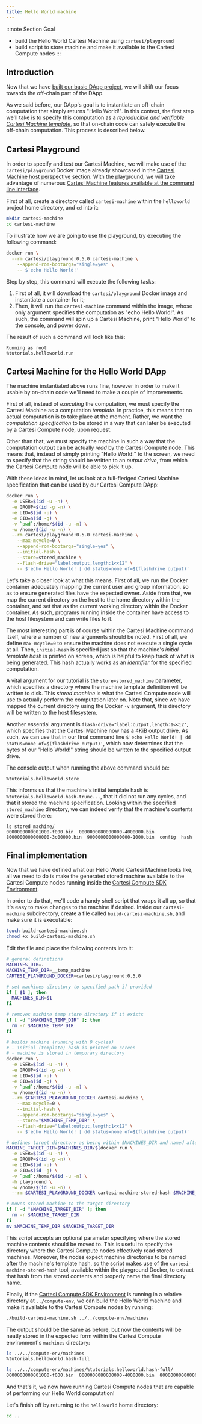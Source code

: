 ```yaml
---
title: Hello World machine
---
```


:::note Section Goal
- build the Hello World Cartesi Machine using `cartesi/playground`
- build script to store machine and make it available to the Cartesi Compute nodes
:::


## Introduction

Now that we have [built our basic DApp project](../helloworld/create-project.md), we will shift our focus towards the off-chain part of the DApp.

As we said before, our DApp's goal is to instantiate an off-chain computation that simply returns "Hello World!". In this context, the first step we'll take is to specify this computation as a *[reproducible and verifiable Cartesi Machine template](/machine/intro)*, so that on-chain code can safely execute the off-chain computation. This process is described below.

## Cartesi Playground

In order to specify and test our Cartesi Machine, we will make use of the `cartesi/playground` Docker image already showcased in the [Cartesi Machine host perspective section](/machine/host/overview/). With the playground, we will take advantage of numerous [Cartesi Machine features available at the command line interface](/machine/host/cmdline/).

First of all, create a directory called `cartesi-machine` within the `helloworld` project home directory, and `cd` into it:

```bash
mkdir cartesi-machine
cd cartesi-machine
```

To illustrate how we are going to use the playground, try executing the following command:

```bash
docker run \
  --rm cartesi/playground:0.5.0 cartesi-machine \
    --append-rom-bootargs="single=yes" \
    -- $'echo Hello World!'
```

Step by step, this command will execute the following tasks:
1. First of all, it will download the `cartesi/playground` Docker image and instantiate a container for it;
2. Then, it will run the `cartesi-machine` command within the image, whose only argument specifies the computation as "echo Hello World!". As such, the command will spin up a Cartesi Machine, print "Hello World" to the console, and power down.

The result of such a command will look like this:

```
Running as root
%tutorials.helloworld.run
```

## Cartesi Machine for the Hello World DApp

The machine instantiated above runs fine, however in order to make it usable by on-chain code we'll need to make a couple of improvements.

First of all, instead of *executing* the computation, we must specify the Cartesi Machine as a computation *template*. In practice, this means that no actual computation is to take place at the moment. Rather, we want the *computation specification* to be stored in a way that can later be executed by a Cartesi Compute node, upon request.

Other than that, we must specify the machine in such a way that the computation output can be actually *read* by the Cartesi Compute node. This means that, instead of simply printing "Hello World!" to the screen, we need to specify that the string should be written to an *output drive*, from which the Cartesi Compute node will be able to pick it up.

With these ideas in mind, let us look at a full-fledged Cartesi Machine specification that can be used by our Cartesi Compute DApp:

```bash
docker run \
  -e USER=$(id -u -n) \
  -e GROUP=$(id -g -n) \
  -e UID=$(id -u) \
  -e GID=$(id -g) \
  -v `pwd`:/home/$(id -u -n) \
  -w /home/$(id -u -n) \
  --rm cartesi/playground:0.5.0 cartesi-machine \
    --max-mcycle=0 \
    --append-rom-bootargs="single=yes" \
    --initial-hash \
    --store=stored_machine \
    --flash-drive="label:output,length:1<<12" \
    -- $'echo Hello World! | dd status=none of=$(flashdrive output)'
```

Let's take a closer look at what this means. First of all, we run the Docker container adequately mapping the current user and group information, so as to ensure generated files have the expected owner. Aside from that, we map the current directory on the host to the home directory within the container, and set that as the current working directory within the Docker container. As such, programs running inside the container have access to the host filesystem and can write files to it.

The most interesting part is of course within the Cartesi Machine command itself, where a number of new arguments should be noted. First of all, we define `max-mcycle=0` to ensure the machine does not execute a single cycle at all. Then, `initial-hash` is specified just so that the machine's *initial template hash* is printed on screen, which is helpful to keep track of what is being generated. This hash actually works as an *identifier* for the specified computation.

A vital argument for our tutorial is the `store=stored_machine` parameter, which specifies a directory where the machine template definition will be written to disk. This *stored machine* is what the Cartesi Compute node will use to actually perform the computation later on. Note that, since we have mapped the current directory using the Docker `-v` argument, this directory will be written to the host filesystem.

Another essential argument is `flash-drive="label:output,length:1<<12"`, which specifies that the Cartesi Machine now has a 4KiB output drive. As such, we can use that in our final command line `$'echo Hello World! | dd status=none of=$(flashdrive output)'`, which now determines that the bytes of our "Hello World!" string should be written to the specified output drive.

The console output when running the above command should be:

```
%tutorials.helloworld.store
```

This informs us that the machine's initial template hash is `%tutorials.helloworld.hash-trunc...`, that it did not run any cycles, and that it stored the machine specification. Looking within the specified `stored_machine` directory, we can indeed verify that the machine's contents were stored there:

```
ls stored_machine/
0000000000001000-f000.bin  0000000080000000-4000000.bin  8000000000000000-3c00000.bin  9000000000000000-1000.bin  config  hash
```

## Final implementation

Now that we have defined what our Hello World Cartesi Machine looks like, all we need to do is make the generated stored machine available to the Cartesi Compute nodes running inside the [Cartesi Compute SDK Environment](../compute-env.md).

In order to do that, we'll code a handy shell script that wraps it all up, so that it's easy to make changes to the machine if desired. Inside our `cartesi-machine` subdirectory, create a file called `build-cartesi-machine.sh`, and make sure it is executable:

```bash
touch build-cartesi-machine.sh
chmod +x build-cartesi-machine.sh
```

Edit the file and place the following contents into it:

```bash
# general definitions
MACHINES_DIR=.
MACHINE_TEMP_DIR=__temp_machine
CARTESI_PLAYGROUND_DOCKER=cartesi/playground:0.5.0

# set machines directory to specified path if provided
if [ $1 ]; then
  MACHINES_DIR=$1
fi

# removes machine temp store directory if it exists
if [ -d "$MACHINE_TEMP_DIR" ]; then
  rm -r $MACHINE_TEMP_DIR
fi

# builds machine (running with 0 cycles)
# - initial (template) hash is printed on screen
# - machine is stored in temporary directory
docker run \
  -e USER=$(id -u -n) \
  -e GROUP=$(id -g -n) \
  -e UID=$(id -u) \
  -e GID=$(id -g) \
  -v `pwd`:/home/$(id -u -n) \
  -w /home/$(id -u -n) \
  --rm $CARTESI_PLAYGROUND_DOCKER cartesi-machine \
    --max-mcycle=0 \
    --initial-hash \
    --append-rom-bootargs="single=yes" \
    --store="$MACHINE_TEMP_DIR" \
    --flash-drive="label:output,length:1<<12" \
    -- $'echo Hello World! | dd status=none of=$(flashdrive output)'

# defines target directory as being within $MACHINES_DIR and named after the stored machine's hash
MACHINE_TARGET_DIR=$MACHINES_DIR/$(docker run \
  -e USER=$(id -u -n) \
  -e GROUP=$(id -g -n) \
  -e UID=$(id -u) \
  -e GID=$(id -g) \
  -v `pwd`:/home/$(id -u -n) \
  -h playground \
  -w /home/$(id -u -n) \
  --rm $CARTESI_PLAYGROUND_DOCKER cartesi-machine-stored-hash $MACHINE_TEMP_DIR/ | tail -n 1)

# moves stored machine to the target directory
if [ -d "$MACHINE_TARGET_DIR" ]; then
  rm -r $MACHINE_TARGET_DIR
fi
mv $MACHINE_TEMP_DIR $MACHINE_TARGET_DIR
```

This script accepts an optional parameter specifying where the stored machine contents should be moved to. This is useful to specify the directory where the Cartesi Compute nodes effectively read stored machines. Moreover, the nodes expect machine directories to be named after the machine's template hash, so the script makes use of the `cartesi-machine-stored-hash` tool, available within the playground Docker, to extract that hash from the stored contents and properly name the final directory name.

Finally, if the [Cartesi Compute SDK Environment](../compute-env.md) is running in a relative directory at `../compute-env`, we can build the Hello World machine and make it available to the Cartesi Compute nodes by running:

```bash
./build-cartesi-machine.sh ../../compute-env/machines
```

The output should be the same as before, but now the contents will be neatly stored in the expected form within the Cartesi Compute environment's `machines` directory:

```bash
ls ../../compute-env/machines
%tutorials.helloworld.hash-full

ls ../../compute-env/machines/%tutorials.helloworld.hash-full/
0000000000001000-f000.bin  0000000080000000-4000000.bin  8000000000000000-3c00000.bin  9000000000000000-1000.bin  config  hash
```

And that's it, we now have running Cartesi Compute nodes that are capable of performing our Hello World computation!

Let's finish off by returning to the `helloworld` home directory:

```bash
cd ..
```
